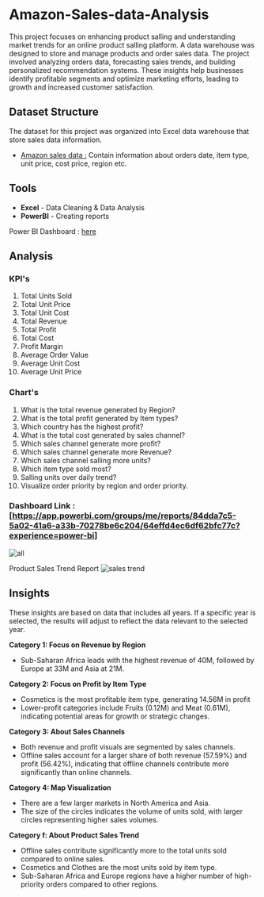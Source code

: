 # Amazon-Sales-data-Analysis 
This project focuses on enhancing product salling and understanding market trends for an online product salling platform. A data warehouse was designed to store and manage products and order sales data. The project involved analyzing orders data, forecasting sales trends, and building personalized recommendation systems. These insights help businesses identify profitable segments and optimize marketing efforts, leading to growth and increased customer satisfaction.

## Dataset Structure
The dataset for this project was organized into Excel data warehouse that store sales data information.
  - [Amazon sales data :](https://github.com/jemisha29/Amazon-Sales-data-Analysis/blob/main/Amazon%20Sales%20data.csv) Contain information about orders date, item type, unit price, cost price, region etc.

## Tools

  * **Excel** - Data Cleaning & Data Analysis
  * **PowerBI** - Creating reports

  Power BI Dashboard : [here](https://github.com/jemisha29/Amazon-Sales-data-Analysis/blob/main/Amazon%20Sales%20dashboard.pbix)
  
## Analysis 
### KPI's
  1. Total Units Sold
  2. Total Unit Price
  3. Total Unit Cost
  4. Total Revenue
  5. Total Profit
  6. Total Cost
  7. Profit Margin
  8. Average Order Value
  9. Average Unit Cost
  10. Average Unit Price

### Chart's 
  1. What is the total revenue generated by Region?
  2. What is the total profit generated by Item types?
  3. Which country has the highest profit?
  4. What is the total cost generated by sales channel?
  5. Which sales channel generate more profit?
  6. Which sales channel generate more Revenue?
  7. Which sales channel salling more units?
  8. Which item type sold most?
  9. Salling units over daily trend?
  10. Visualize order priority by region and order priority.


### Dashboard Link : [https://app.powerbi.com/groups/me/reports/84dda7c5-5a02-41a6-a33b-70278be6c204/64effd4ec6df62bfc77c?experience=power-bi]


![all](https://github.com/user-attachments/assets/ef2fdc96-02f2-4568-b8f5-7389fdb0e8ce)

Product Sales Trend Report
![sales trend](https://github.com/user-attachments/assets/92d3ae17-c5d8-49da-97eb-29ecd0537d36)

## Insights
These insights are based on data that includes all years. If a specific year is selected, the results will adjust to reflect the data relevant to the selected year.

**Category 1: Focus on Revenue by Region**
  - Sub-Saharan Africa leads with the highest revenue of 40M, followed by Europe at 33M and Asia at 21M.

**Category 2: Focus on Profit by Item Type**
  - Cosmetics is the most profitable item type, generating 14.56M in profit
  - Lower-profit categories include Fruits (0.12M) and Meat (0.61M), indicating potential areas for growth or strategic changes.

**Category 3: About Sales Channels**
  - Both revenue and profit visuals are segmented by sales channels.
  - Offline sales account for a larger share of both revenue (57.59%) and profit (56.42%), indicating that offline channels contribute more significantly than online channels.

**Category 4: Map Visualization**
  - There are a few larger markets in North America and Asia.
  - The size of the circles indicates the volume of units sold, with larger circles representing higher sales volumes.

**Category f: About Product Sales Trend**
  - Offline sales contribute significantly more to the total units sold compared to online sales.
  - Cosmetics and Clothes are the most units sold by item type.
  - Sub-Saharan Africa and Europe regions have a higher number of high-priority orders compared to other regions.



